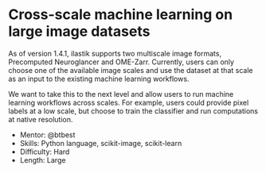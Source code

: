 # Cross-scale machine learning on large image datasets

As of version 1.4.1, ilastik supports two multiscale image formats, Precomputed Neuroglancer and OME-Zarr. Currently, users can only choose one of the available image scales and use the dataset at that scale as an input to the existing machine learning workflows.

We want to take this to the next level and allow users to run machine learning workflows across scales. For example, users could provide pixel labels at a low scale, but choose to train the classifier and run computations at native resolution.

* Mentor: @btbest
* Skills: Python language, scikit-image, scikit-learn
* Difficulty: Hard
* Length: Large
